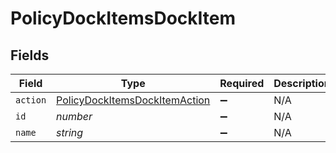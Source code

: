# PolicyDockItemsDockItem


## Fields

| Field                                                                                 | Type                                                                                  | Required                                                                              | Description                                                                           | Example                                                                               |
| ------------------------------------------------------------------------------------- | ------------------------------------------------------------------------------------- | ------------------------------------------------------------------------------------- | ------------------------------------------------------------------------------------- | ------------------------------------------------------------------------------------- |
| `action`                                                                              | [PolicyDockItemsDockItemAction](../../models/shared/policydockitemsdockitemaction.md) | :heavy_minus_sign:                                                                    | N/A                                                                                   |                                                                                       |
| `id`                                                                                  | *number*                                                                              | :heavy_minus_sign:                                                                    | N/A                                                                                   | 1                                                                                     |
| `name`                                                                                | *string*                                                                              | :heavy_minus_sign:                                                                    | N/A                                                                                   | Safari                                                                                |